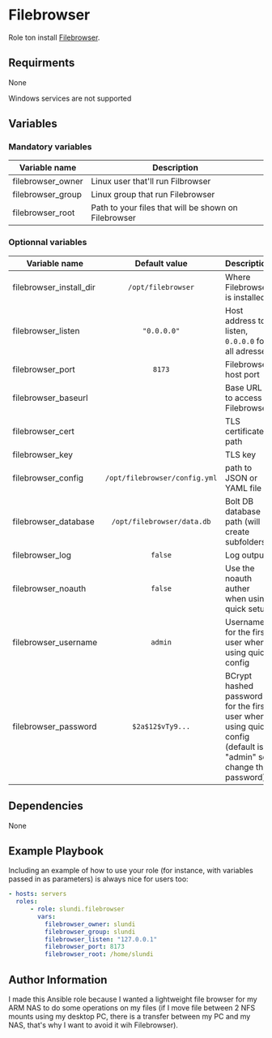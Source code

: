 # Filebrowser

Role ton install [Filebrowser](https://github.com/filebrowser/filebrowser).

## Requirments

None

Windows services are not supported

## Variables

### Mandatory variables

| Variable name | Description |
|---------------|-------------|
| filebrowser_owner | Linux user that'll run Filbrowser |
| filebrowser_group | Linux group that run Filebrowser |
| filebrowser_root | Path to your files that will be shown on Filebrowser |

### Optionnal variables

| Variable name | Default value | Description |
|---------------|:-------------:|-------------|
| filebrowser_install_dir | `/opt/filebrowser` | Where Filebrowser is installed |
| filebrowser_listen | `"0.0.0.0"` | Host address to listen, `0.0.0.0` for all adresses |
| filebrowser_port | `8173` | Filebrowser host port |
| filebrowser_baseurl | | Base URL to access Filebrowser |
| filebrowser_cert | | TLS certificate path |
| filebrowser_key | | TLS key |
| filebrowser_config | `/opt/filebrowser/config.yml` | path to JSON or YAML file |
| filebrowser_database | `/opt/filebrowser/data.db` | Bolt DB database path (will create subfolders) |
| filebrowser_log | `false` | Log output |
| filebrowser_noauth | `false` | Use the noauth auther when using quick setup |
| filebrowser_username | `admin` | Username for the first user when using quick config |
| filebrowser_password | `$2a$12$vTy9...` | BCrypt hashed password for the first user when using quick config (default is "admin" so change the password) |

## Dependencies

None

## Example Playbook

Including an example of how to use your role (for instance, with variables passed in as parameters) is always nice for users too:

```yaml
- hosts: servers
  roles:
      - role: slundi.filebrowser
        vars:
          filebrowser_owner: slundi
          filebrowser_group: slundi
          filebrowser_listen: "127.0.0.1"
          filebrowser_port: 8173
          filebrowser_root: /home/slundi
```

## Author Information

I made this Ansible role because I wanted a lightweight file browser for my ARM NAS to do some operations on my files (if I move file between 2 NFS mounts using my desktop PC, there is a transfer between my PC and my NAS, that's why I want to avoid it wih Filebrowser).
